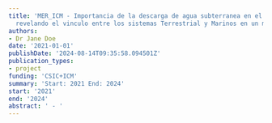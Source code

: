 ```yaml
---
title: 'MER_ICM - Importancia de la descarga de agua subterranea en el ciclo del Mercurio:
  revelando el vinculo entre los sistemas Terrestrial y Marinos en un mundo cambiante'
authors:
- Dr Jane Doe
date: '2021-01-01'
publishDate: '2024-08-14T09:35:58.094501Z'
publication_types:
- project
funding: 'CSIC+ICM'
summary: 'Start: 2021 End: 2024'
start: '2021'
end: '2024'
abstract: ' - '
---
```

